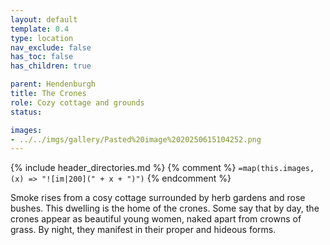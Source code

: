 ```yaml
---
layout: default
template: 0.4
type: location
nav_exclude: false
has_toc: false
has_children: true

parent: Hendenburgh
title: The Crones
role: Cozy cottage and grounds
status: 

images: 
- ../../imgs/gallery/Pasted%20image%2020250615104252.png
---
```


{% include header_directories.md %}
{% comment %}
`=map(this.images, (x) => "![im|200](" + x + ")")`
{% endcomment %}

Smoke rises from a cosy cottage surrounded by herb gardens and rose bushes.
This dwelling is the home of the crones.
Some say that by day, the crones appear as beautiful young women, naked apart from crowns of grass.
By night, they manifest in their proper and hideous forms.